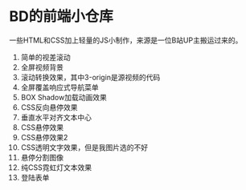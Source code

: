 # BD的前端小仓库
一些HTML和CSS加上轻量的JS小制作，来源是一位B站UP主搬运过来的。
1. 简单的视差滚动
2. 全屏视频背景
3. 滚动转换效果，其中3-origin是源视频的代码
4. 全屏覆盖响应式导航菜单
5. BOX Shadow加载动画效果
6. CSS反向悬停效果
7. 垂直水平对齐文本中心
8. CSS悬停效果
9. CSS悬停效果2
10. CSS透明文字效果，但是我图片选的不好
11. 悬停分割图像
12. 纯CSS霓虹灯文本效果
13. 登陆表单